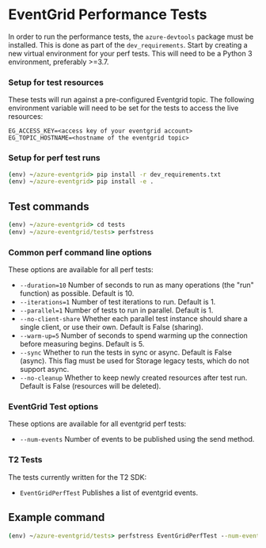 # EventGrid Performance Tests

In order to run the performance tests, the `azure-devtools` package must be installed. This is done as part of the `dev_requirements`.
Start by creating a new virtual environment for your perf tests. This will need to be a Python 3 environment, preferably >=3.7.

### Setup for test resources

These tests will run against a pre-configured Eventgrid topic. The following environment variable will need to be set for the tests to access the live resources:
```
EG_ACCESS_KEY=<access key of your eventgrid account>
EG_TOPIC_HOSTNAME=<hostname of the eventgrid topic>
```

### Setup for perf test runs

```cmd
(env) ~/azure-eventgrid> pip install -r dev_requirements.txt
(env) ~/azure-eventgrid> pip install -e .
```

## Test commands

```cmd
(env) ~/azure-eventgrid> cd tests
(env) ~/azure-eventgrid/tests> perfstress
```

### Common perf command line options
These options are available for all perf tests:
- `--duration=10` Number of seconds to run as many operations (the "run" function) as possible. Default is 10.
- `--iterations=1` Number of test iterations to run. Default is 1.
- `--parallel=1` Number of tests to run in parallel. Default is 1.
- `--no-client-share` Whether each parallel test instance should share a single client, or use their own. Default is False (sharing).
- `--warm-up=5` Number of seconds to spend warming up the connection before measuring begins. Default is 5.
- `--sync` Whether to run the tests in sync or async. Default is False (async). This flag must be used for Storage legacy tests, which do not support async.
- `--no-cleanup` Whether to keep newly created resources after test run. Default is False (resources will be deleted).

### EventGrid Test options
These options are available for all eventgrid perf tests:
- `--num-events` Number of events to be published using the send method.

### T2 Tests
The tests currently written for the T2 SDK:
- `EventGridPerfTest` Publishes a list of eventgrid events.

## Example command
```cmd
(env) ~/azure-eventgrid/tests> perfstress EventGridPerfTest --num-events=100
```
